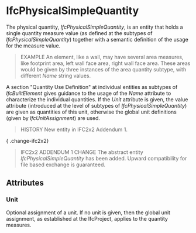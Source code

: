 # IfcPhysicalSimpleQuantity

The physical quantity, _IfcPhysicalSimpleQuantity_, is an entity that holds a single quantity measure value (as defined at the subtypes of _IfcPhysicalSimpleQuantity_) together with a semantic definition of the usage for the measure value.

> EXAMPLE  An element, like a wall, may have several area measures, like footprint area, left wall face area, right wall face area. These areas would be given by three instances of the area quantity subtype, with different _Name_ string values.

A section "Quantity Use Definition" at individual entities as subtypes of _IfcBuiltElement_ gives guidance to the usage of the _Name_ attribute to characterize the individual quantities. If the _Unit_ attribute is given, the value attribute (introduced at the level of subtypes of _IfcPhysicalSimpleQuantity_) are given as quantities of this unit, otherwise the global unit definitions (given by _IfcUnitAssignment_) are used.

> HISTORY  New entity in IFC2x2 Addendum 1.

{ .change-ifc2x2}
> IFC2x2 ADDENDUM 1 CHANGE  The abstract entity _IfcPhysicalSimpleQuantity_ has been added. Upward compatibility for file based exchange is guaranteed.

## Attributes

### Unit
Optional assignment of a unit. If no unit is given, then the global unit assignment, as established at the IfcProject, applies to the quantity measures.
